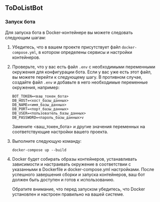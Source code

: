 ## ToDoListBot

### Запуск бота

Для запуска бота в Docker-контейнере вы можете следовать следующим шагам:

1. Убедитесь, что в вашем проекте присутствует файл `docker-compose.yml`, в котором определены сервисы и настройки контейнеров.

2. Проверьте, что у вас есть файл `.env` с необходимыми переменными окружения для конфигурации бота. Если у вас уже есть этот файл, вы можете перейти к следующему шагу. В противном случае, создайте файл `.env` и добавьте в него необходимые переменные окружения, например:

   ```shell 
   BOT_TOKEN=<ваш_токен_бота>
   DB_HOST=<хост_базы_данных>
   DB_NAME=<имя_базы_данных>
   DB_PORT=<порт_базы_данных>
   DB_USER=<пользователь_базы_данных>
   DB_PASSWORD=<пароль_базы_данных>v
   ```
   Замените <ваш_токен_бота> и другие значения переменных на соответствующие настройки вашего проекта.

4. Выполните следующую команду:
   ```shell
   docker-compose up --build
   ```
6. Docker будет собирать образы контейнеров, устанавливать зависимости и настраивать окружение в соответствии с указанными в Dockerfile и docker-compose.yml настройками. После успешного завершения сборки и запуска контейнеров, ваш бот должен быть доступен и готов к использованию.
   
   Обратите внимание, что перед запуском убедитесь, что Docker установлен и настроен правильно на вашей системе.
